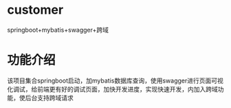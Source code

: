 # customer
springboot+mybatis+swagger+跨域

# 功能介绍
该项目集合springboot启动，加mybatis数据库查询，使用swagger进行页面可视化调试，给前端更有好的调试页面，加快开发进度，实现快速开发，内加入跨域功能，使后台支持跨域请求
